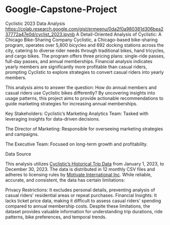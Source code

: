# Google-Capstone-Project
Cyclistic 2023 Data Analysis
https://colab.research.google.com/gist/ermeenu/0da2f0a980381d306bea237772a47e0d/cyclist_2023.ipynb
A Detail-Oriented Analysis of Cyclistic: A Chicago Bike-Sharing Company
Cyclistic, a Chicago-based bike-sharing program, operates over 5,800 bicycles and 692 docking stations across the city, catering to diverse rider needs through traditional bikes, hand tricycles, and cargo bikes. The program offers three pricing plans: single-ride passes, full-day passes, and annual memberships. Financial analysis indicates yearly members are significantly more profitable than casual riders, prompting Cyclistic to explore strategies to convert casual riders into yearly members.


This analysis aims to answer the question: How do annual members and casual riders use Cyclistic bikes differently? By uncovering insights into usage patterns, this project aims to provide actionable recommendations to guide marketing strategies for increasing annual memberships.


Key Stakeholders:
Cyclistic’s Marketing Analytics Team: Tasked with leveraging insights for data-driven decisions.

The Director of Marketing: Responsible for overseeing marketing strategies and campaigns.

The Executive Team: Focused on long-term growth and profitability.

Data Source

This analysis utilizes [Cyclistic’s Historical Trip Data](https://divvy-tripdata.s3.amazonaws.com/index.html) from January 1, 2023, to December 30, 2023. The data is distributed in 12 monthly CSV files and adheres to licensing rules by [Motivate International Inc](https://www.google.com/url?q=https%3A%2F%2Fdivvybikes.com%2Fdata-license-agreement). While reliable, accurate, and consistent, the data has certain limitations:

Privacy Restrictions: It excludes personal details, preventing analysis of casual riders' residential areas or repeat purchases.
Financial Insights: It lacks ticket price data, making it difficult to assess casual riders' spending compared to annual membership costs.
Despite these limitations, the dataset provides valuable information for understanding trip durations, ride patterns, bike preferences, and temporal trends.

